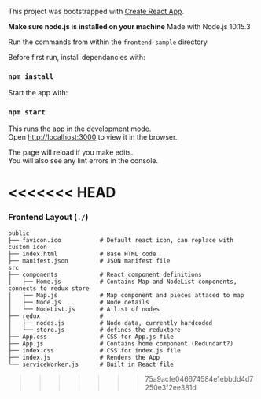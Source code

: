 This project was bootstrapped with [Create React App](https://github.com/facebook/create-react-app).

**Make sure node.js is installed on your machine**
Made with Node.js 10.15.3

Run the commands from within the `frontend-sample` directory

Before first run, install dependancies with:
### `npm install`

Start the app with:

### `npm start`

This runs the app in the development mode.<br>
Open [http://localhost:3000](http://localhost:3000) to view it in the browser.

The page will reload if you make edits.<br>
You will also see any lint errors in the console.

<<<<<<< HEAD
=======
### Frontend Layout (`./`)

```
public
├── favicon.ico           # Default react icon, can replace with custom icon
├── index.html            # Base HTML code
├── manifest.json         # JSON manifest file
src
├── components            # React component definitions
│   ├── Home.js           # Contains Map and NodeList components, connects to redux store
│   ├── Map.js            # Map component and pieces attaced to map
│   ├── Node.js           # Node details
│   └── NodeList.js       # A list of nodes
├── redux                 # 
│   ├── nodes.js          # Node data, currently hardcoded
│   └── store.js          # defines the reduxtore
├── App.css               # CSS for App.js file
├── App.js                # Contains home component (Redundant?)
├── index.css             # CSS for index.js file
├── index.js              # Renders the App
└── serviceWorker.js      # Built in React file
```
>>>>>>> 75a9acfe046674584e1ebbdd4d7250e3f2ee381d
